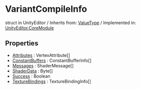 # VariantCompileInfo
struct in UnityEditor
 / Inherits from: <a href="https://docs.unity3d.com/6000.2/Documentation/ScriptReference/ValueType.html">ValueType</a> / Implemented in: <a href="https://docs.unity3d.com/6000.2/Documentation/ScriptReference/UnityEditor.CoreModule.html">UnityEditor.CoreModule</a>

## Properties
- <a href="https://docs.unity3d.com/6000.2/Documentation/ScriptReference/VariantCompileInfo-Attributes.html">Attributes</a> : VertexAttribute[]
- <a href="https://docs.unity3d.com/6000.2/Documentation/ScriptReference/VariantCompileInfo-ConstantBuffers.html">ConstantBuffers</a> : ConstantBufferInfo[]
- <a href="https://docs.unity3d.com/6000.2/Documentation/ScriptReference/VariantCompileInfo-Messages.html">Messages</a> : ShaderMessage[]
- <a href="https://docs.unity3d.com/6000.2/Documentation/ScriptReference/VariantCompileInfo-ShaderData.html">ShaderData</a> : Byte[]
- <a href="https://docs.unity3d.com/6000.2/Documentation/ScriptReference/VariantCompileInfo-Success.html">Success</a> : Boolean
- <a href="https://docs.unity3d.com/6000.2/Documentation/ScriptReference/VariantCompileInfo-TextureBindings.html">TextureBindings</a> : TextureBindingInfo[]
